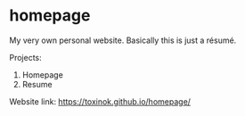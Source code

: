 ﻿# homepage
My very own personal website. Basically this is just a résumé.

Projects:
1. Homepage
2. Resume

Website link:
https://toxinok.github.io/homepage/
